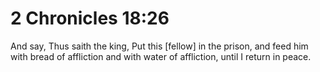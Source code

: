 # 2 Chronicles 18:26

And say, Thus saith the king, Put this [fellow] in the prison, and feed him with bread of affliction and with water of affliction, until I return in peace.